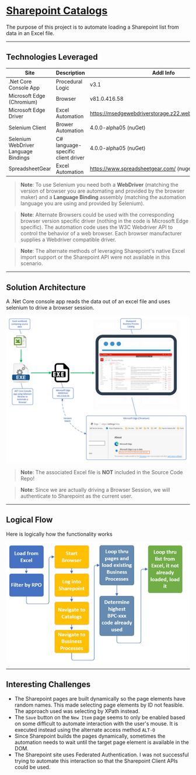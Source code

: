 # [Sharepoint Catalogs](https://github.com/TomBruns/SharepointCatalogs)

The purpose of this project is to automate loading a Sharepoint list from data in an Excel file.

---
## Technologies Leveraged
|Site | Description | Addl Info |
|---- | ------------ | ------- |
| .Net Core Console App | Procedural Logic | v3.1 |
| Microsoft Edge (Chromium) | Browser | v81.0.416.58 |
| Microsoft Edge Driver | Excel Automation | https://msedgewebdriverstorage.z22.web.core.windows.net/ |
| Selenium Client | Brower Automation | 4.0.0-alpha05 (nuGet) |
| Selenium WebDriver Language Bindings | C# language-specific client driver | 4.0.0-alpha05 (nuGet) |
| SpreadsheetGear | Excel Automation | https://www.spreadsheetgear.com/ (nuget})

> **Note**: To use Selenium you need both a **WebDriver** (matching the version of browser you are automating and provided by the browser maker) and a **Language Binding** assembly (matching the automation language you are using and provided by Selenium).

> **Note**: Alternate Browsers could be used with the corresponding browser version specific driver (nothing in the code is Microsoft Edge specific).  The automation code uses the W3C Webdriver API to control the behavior of a web browser.  Each browser manufacturer supplies a Webdriver compatible driver.

> **Note**: The alternate methods of leveraging Sharepoint's native Excel import support or the Sharepoint API were not available in this scenario.
---
## Solution Architecture

A .Net Core console app reads the data out of an excel file and uses selenium to drive a browser session.

![CSProj Changes](images/Architecture.jpg?raw=true)

> **Note**: The associated Excel file is **NOT** included in the Source Code Repo!

> **Note**: Since we are actually driving a Browser Session, we will authenticate to Sharepoint as the current user.
---
## Logical Flow

Here is logically how the functionality works

![CSProj Changes](images/Logical_Process.jpg?raw=true)

---
## Interesting Challenges

* The Sharepoint pages are built dynamically so the page elements have random names.  This made selecting page elements by ID not feasible.  The approach used was selecting by XPath instead.
* The `Save` button on the `New Item` page seems to only be enabled based on some difficult to automate interaction with the user's mouse. It is executed instead using the alternate access method `ALT-O`
* Since Sharepoint builds the pages dynamically, sometimes the automation needs to wait until the target page element is available in the DOM.
* The Sharepoint site uses Federated Authentication.  I was not successful trying to automate this interaction so that the Sharepoint Client APIs could be used.
